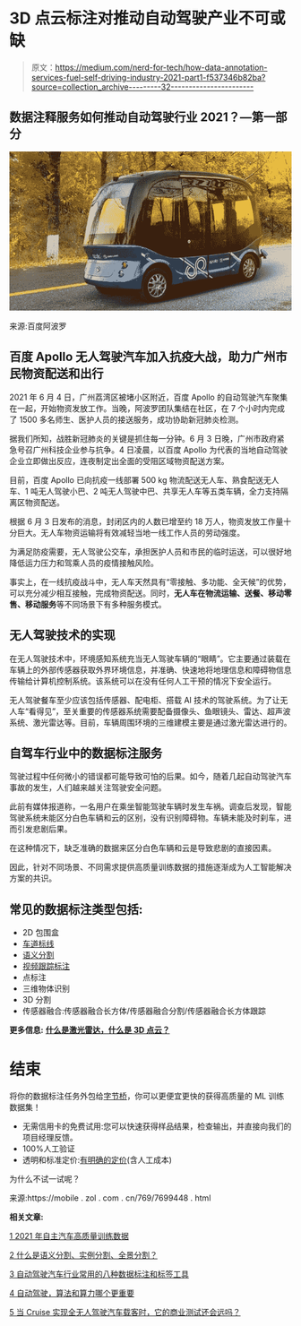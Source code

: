 # 3D 点云标注对推动自动驾驶产业不可或缺

> 原文：<https://medium.com/nerd-for-tech/how-data-annotation-services-fuel-self-driving-industry-2021-part1-f537346b82ba?source=collection_archive---------32----------------------->

## 数据注释服务如何推动自动驾驶行业 2021？—第一部分

![](img/d3cbb6e68871088a2d3ff93ed7e12f37.png)

来源:百度阿波罗

## **百度 Apollo 无人驾驶汽车加入抗疫大战，助力广州市民物资配送和出行**

2021 年 6 月 4 日，广州荔湾区被堵小区附近，百度 Apollo 的自动驾驶汽车聚集在一起，开始物资发放工作。当晚，阿波罗团队集结在社区，在 7 个小时内完成了 1500 多名师生、医护人员的接送服务，成功协助新冠肺炎检测。

据我们所知，战胜新冠肺炎的关键是抓住每一分钟。6 月 3 日晚，广州市政府紧急号召广州科技企业参与抗争。4 日凌晨，以百度 Apollo 为代表的当地自动驾驶企业立即做出反应，连夜制定出全面的受阻区域物资配送方案。

目前，百度 Apollo 已向抗疫一线部署 500 kg 物流配送无人车、熟食配送无人车、1 吨无人驾驶小巴、2 吨无人驾驶中巴、共享无人车等五类车辆，全力支持隔离区物资配送。

根据 6 月 3 日发布的消息，封闭区内的人数已增至约 18 万人，物资发放工作量十分巨大。无人车物资运输将有效减轻当地一线工作人员的劳动强度。

为满足防疫需要，无人驾驶公交车，承担医护人员和市民的临时运送，可以很好地降低运力压力和驾乘人员的疫情接触风险。

事实上，在一线抗疫战斗中，无人车天然具有“零接触、多功能、全天候”的优势，可以充分减少相互接触，完成物资配送。同时，**无人车在物流运输、送餐、移动零售、移动服务**等不同场景下有多种服务模式。

## 无人驾驶技术的实现

在无人驾驶技术中，环境感知系统充当无人驾驶车辆的“眼睛”。它主要通过装载在车辆上的外部传感器获取外界环境信息，并准确、快速地将地理信息和障碍物信息传输给计算机控制系统。该系统可以在没有任何人工干预的情况下安全运行。

无人驾驶餐车至少应该包括传感器、配电柜、搭载 AI 技术的驾驶系统。为了让无人车“看得见”，至关重要的传感器系统需要配备摄像头、鱼眼镜头、雷达、超声波系统、激光雷达等。目前，车辆周围环境的三维建模主要是通过激光雷达进行的。

## 自驾车行业中的数据标注服务

驾驶过程中任何微小的错误都可能导致可怕的后果。如今，随着几起自动驾驶汽车事故的发生，人们越来越关注驾驶安全问题。

此前有媒体报道称，一名用户在乘坐智能驾驶车辆时发生车祸。调查后发现，智能驾驶系统未能区分白色车辆和云的区别，没有识别障碍物。车辆未能及时刹车，进而引发悲剧后果。

在这种情况下，缺乏准确的数据来区分白色车辆和云是导致悲剧的直接因素。

因此，针对不同场景、不同需求提供高质量训练数据的措施逐渐成为人工智能解决方案的共识。

## 常见的数据标注类型包括:

*   2D 包围盒
*   [车道标线](https://tinyurl.com/u7u4me)
*   [语义分割](https://tinyurl.com/48w576p7)
*   [视频跟踪标注](http://tinyurl.com/wmu4yfhh)
*   点标注
*   三维物体识别
*   3D 分割
*   传感器融合:传感器融合长方体/传感器融合分割/传感器融合长方体跟踪

**更多信息:** [**什么是激光雷达，什么是 3D 点云？**](https://tinyurl.com/w3kav68k)

# 结束

将你的数据标注任务外包给[字节桥](https://tinyurl.com/s49s8pex)，你可以更便宜更快的获得高质量的 ML 训练数据集！

*   无需信用卡的免费试用:您可以快速获得样品结果，检查输出，并直接向我们的项目经理反馈。
*   100%人工验证
*   透明和标准定价:[有明确的定价](https://www.bytebridge.io/#/?module=price)(含人工成本)

为什么不试一试呢？

来源:https://mobile . zol . com . cn/769/7699448 . html

**相关文章:**

[1 2021 年自主汽车高质量训练数据](/nerd-for-tech/high-quality-training-data-for-autonomous-cars-22d542d62cbf)

[2 什么是语义分割、实例分割、全景分割？](/nerd-for-tech/what-is-semantic-segmentation-instance-segmentation-panoramic-segmentation-3bbb03856c12)

[3 自动驾驶汽车行业常用的八种数据标注和标签工具](https://tinyurl.com/u7u4me)

[4 自动驾驶，算法和算力哪个更重要](https://tinyurl.com/854mhz39)

[5 当 Cruise 实现全无人驾驶汽车载客时，它的商业测试还会远吗？](https://tinyurl.com/yk4vmcwh)